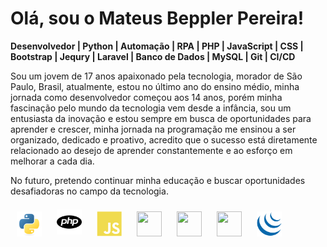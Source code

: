 # Olá, sou o Mateus Beppler Pereira!
**Desenvolvedor | Python | Automação | RPA | PHP | JavaScript | CSS | Bootstrap | Jequry | Laravel | Banco de Dados | MySQL | Git | CI/CD**

Sou um jovem de 17 anos apaixonado pela tecnologia, morador de São Paulo, Brasil, atualmente, estou no último ano do ensino médio, minha jornada como desenvolvedor começou aos 14 anos, porém minha fascinação pelo mundo da tecnologia vem desde a infância, sou um entusiasta da inovação e estou sempre em busca de oportunidades para aprender e crescer, minha jornada na programação me ensinou a ser organizado, dedicado e proativo, acredito que o sucesso está diretamente relacionado ao desejo de aprender constantemente e ao esforço em melhorar a cada dia.

No futuro, pretendo continuar minha educação e buscar oportunidades desafiadoras no campo da tecnologia.

<style>
  img{
    margin: 10px;
  }
</style>
<div dir="auto">
<img align="center" src="https://raw.githubusercontent.com/devicons/devicon/master/icons/python/python-original.svg" height="40" width="40"/> <img align="center" src="https://raw.githubusercontent.com/devicons/devicon/2ae2a900d2f041da66e950e4d48052658d850630/icons/php/php-plain.svg" height="40" width="40" style="margin-top:5px"/>
<img align="center" src="https://raw.githubusercontent.com/devicons/devicon/master/icons/javascript/javascript-plain.svg" height="40" width="40"/>
<img align="center" src="https://cdn.jsdelivr.net/gh/devicons/devicon/icons/html5/html5-plain.svg" height="40" width="40"/>
<img align="center" src="https://cdn.jsdelivr.net/gh/devicons/devicon/icons/css3/css3-plain.svg" height="40" width="40"/>
<img align="center" src="https://cdn.jsdelivr.net/gh/devicons/devicon/icons/bootstrap/bootstrap-original.svg" height="40" width="40"/>
<img align="center" src="https://raw.githubusercontent.com/devicons/devicon/master/icons/jquery/jquery-original.svg" height="40" width="40"/>
</div>



  <!--
**mateusbepplerpereira/mateusbepplerpereira** is a ✨ _special_ ✨ repository because its `README.md` (this file) appears on your GitHub profile.

Here are some ideas to get you started:

- 🔭 I’m currently working on ...
- 🌱 I’m currently learning ...
- 👯 I’m looking to collaborate on ...
- 🤔 I’m looking for help with ...
- 💬 Ask me about ...
- 📫 How to reach me: ...
- 😄 Pronouns: ...
- ⚡ Fun fact: ...
-->
